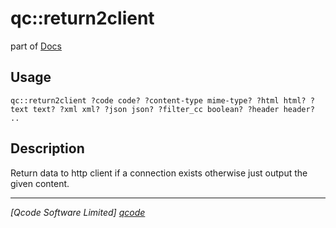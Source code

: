 qc::return2client
=================

part of [Docs](../index.md)

Usage
-----
`qc::return2client ?code code? ?content-type mime-type? ?html html? ?text text? ?xml xml? ?json json? ?filter_cc boolean? ?header header? ..`

Description
-----------
Return data to http client if a connection exists otherwise just output the given content.

----------------------------------
*[Qcode Software Limited] [qcode]*

[qcode]: http://www.qcode.co.uk "Qcode Software"
